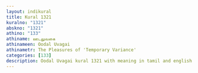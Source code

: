 ```yaml
---
layout: indikural
title: Kural 1321
kuralno: "1321"
abskno: "1321"
athino: "133"
athiname: ஊடலுவகை
athinameen: Oodal Uvagai
athinametr: The Pleasures of 'Temporary Variance'
categories: [133]
description: Oodal Uvagai kural 1321 with meaning in tamil and english 
---
```



